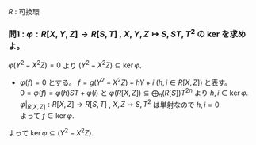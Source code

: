 $\DeclareMathOperator{\im}{Im}$
$R$ : 可換環
### 問1 : $\varphi:R[X,Y,Z]\to R[S,T]$ , $X,Y,Z\mapsto S,ST,T^2$ の ker を求めよ。
$\varphi(Y^2-X^2Z)=0$ より $(Y^2-X^2Z)\subseteq\ker\varphi$.  
- $\varphi(f)=0$ とする。 $f=g(Y^2-X^2Z)+hY+i$ $(h,i\in R[X,Z])$ と表す。  
  $0=\varphi(f)=\varphi(h)ST+\varphi(i)$ と $\varphi(R[X,Z])\subseteq \bigoplus_n (R[S])T^{2n}$ より
  $h,i\in\ker\varphi$.  
  $\varphi|_{R[X,Z]}:R[X,Z]\to R[S,T]$ , $X,Z\mapsto S,T^2$ は単射なので $h,i=0$.  
  よって $f\in\ker\varphi$.

よって $\ker\varphi\subseteq(Y^2-X^2Z)$.
